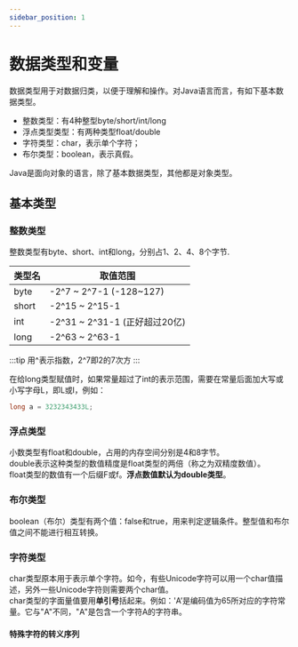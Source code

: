 ```yaml
---
sidebar_position: 1
---
```


# 数据类型和变量

数据类型用于对数据归类，以便于理解和操作。对Java语言而言，有如下基本数据类型。
- 整数类型：有4种整型byte/short/int/long
- 浮点类型类型：有两种类型float/double
- 字符类型：char，表示单个字符；
- 布尔类型：boolean，表示真假。

Java是面向对象的语言，除了基本数据类型，其他都是对象类型。

## 基本类型
### 整数类型
整数类型有byte、short、int和long，分别占1、2、4、8个字节.

| 类型名 | 取值范围 | 
| ---- | ---- |
| byte | -2^7 ~ 2^7-1 (-128~127) |
| short | -2^15 ~ 2^15-1 |
| int | -2^31 ~ 2^31-1 (正好超过20亿)|
| long | -2^63 ~ 2^63-1 |

:::tip
用^表示指数，2^7即2的7次方
:::

在给long类型赋值时，如果常量超过了int的表示范围，需要在常量后面加大写或小写字母L，即L或l，例如：
```java
long a = 3232343433L;
```

### 浮点类型
小数类型有float和double，占用的内存空间分别是4和8字节。  
double表示这种类型的数值精度是float类型的两倍（称之为双精度数值）。  
float类型的数值有一个后缀F或f。**浮点数值默认为double类型**。

### 布尔类型
boolean（布尔）类型有两个值：false和true，用来判定逻辑条件。整型值和布尔值之间不能进行相互转换。
### 字符类型
char类型原本用于表示单个字符。如今，有些Unicode字符可以用一个char值描述，另外一些Unicode字符则需要两个char值。  
char类型的字面量值要用**单引号**括起来。例如：'A’是编码值为65所对应的字符常量。它与"A"不同，"A"是包含一个字符A的字符串。

#### 特殊字符的转义序列


